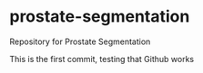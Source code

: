 # prostate-segmentation
Repository for Prostate Segmentation

This is the first commit, testing that Github works

